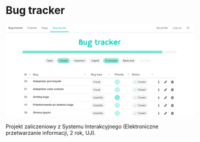 # Bug tracker

![](https://github.com/anna-wro/bugtracker/blob/master/screen_21VI.png)

Projekt zaliczeniowy z Systemu Interakcyjnego (Elektroniczne przetwarzanie informacji, 2 rok, UJ).
